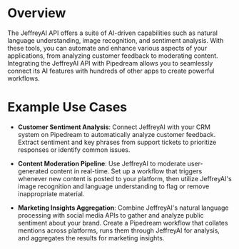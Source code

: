 # Overview

The JeffreyAI API offers a suite of AI-driven capabilities such as natural language understanding, image recognition, and sentiment analysis. With these tools, you can automate and enhance various aspects of your applications, from analyzing customer feedback to moderating content. Integrating the JeffreyAI API with Pipedream allows you to seamlessly connect its AI features with hundreds of other apps to create powerful workflows.

# Example Use Cases

- **Customer Sentiment Analysis**: Connect JeffreyAI with your CRM system on Pipedream to automatically analyze customer feedback. Extract sentiment and key phrases from support tickets to prioritize responses or identify common issues.

- **Content Moderation Pipeline**: Use JeffreyAI to moderate user-generated content in real-time. Set up a workflow that triggers whenever new content is posted to your platform, then utilize JeffreyAI's image recognition and language understanding to flag or remove inappropriate material.

- **Marketing Insights Aggregation**: Combine JeffreyAI's natural language processing with social media APIs to gather and analyze public sentiment about your brand. Create a Pipedream workflow that collates mentions across platforms, runs them through JeffreyAI for analysis, and aggregates the results for marketing insights.
